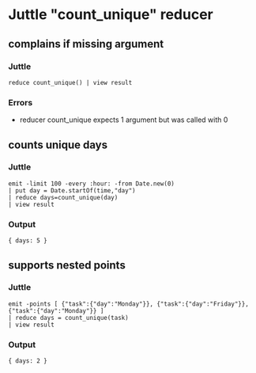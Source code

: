 # Juttle "count_unique" reducer

## complains if missing argument

### Juttle

    reduce count_unique() | view result

### Errors

   * reducer count_unique expects 1 argument but was called with 0


## counts unique days
### Juttle
    emit -limit 100 -every :hour: -from Date.new(0)
    | put day = Date.startOf(time,"day")
    | reduce days=count_unique(day)
    | view result

### Output
    { days: 5 }

## supports nested points
### Juttle
    emit -points [ {"task":{"day":"Monday"}}, {"task":{"day":"Friday"}}, {"task":{"day":"Monday"}} ]
    | reduce days = count_unique(task)
    | view result

### Output
    { days: 2 }

